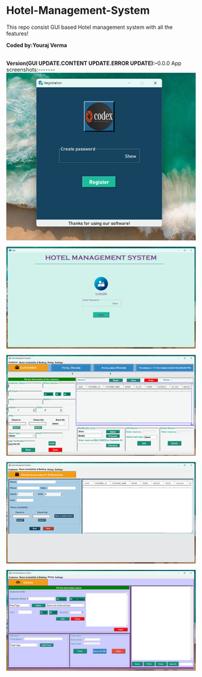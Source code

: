 # Hotel-Management-System
This repo consist GUI based Hotel management system with all the features!
<p><b>Coded by:Youraj Verma</b></p>
<br><b>Version(GUI UPDATE.CONTENT UPDATE.ERROR UPDATE):-</b>0.0.0
App screenshots:-------
<br>
<img src="Screenshot 2024-10-17 182352.png" ><br>

<img src="Screenshot 2024-10-17 182553.png"><br>

<img src="Screenshot 2024-10-17 182623.png"><br>

<img src="Screenshot 2024-10-17 182638.png"><br>

<img src="Screenshot 2024-10-17 182653.png"><br>

